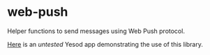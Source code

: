 # web-push

Helper functions to send messages using Web Push protocol.

[Here](https://gist.github.com/sarthakbagaria/c08c0d7b84e1165760bb429a4064cfff) is an _untested_ Yesod app demonstrating the use of this library.